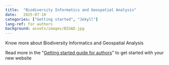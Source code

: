 ```yaml
---
title:  "Biodiversity Informatics and Geospatial Analysis"
date:   2025-07-10
categories: ["Getting started", "Jekyll"]
lang-ref: for authors
background: assets/images/BIGAD.jpg
---
```

Know more about Biodiversity Informatics and Geospatial Analysis

Read more in the "[Getting started guide for authors](https://github.com/gbif/hosted-portals/blob/main/getting-started/for-authors.md)" to get started with your new website
